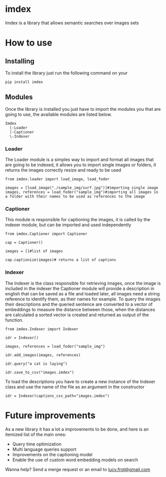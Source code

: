 # imdex
Imdex is a library that allows semantic searches over images sets

# How to use

## Installing

To install the library just run the following command on your 

```
pip install imdex
```

## Modules

Once the library is installed you just have to import the modules you that are going to use, the available modules are listed below.

```
Imdex
  |-Loader
  |-Captioner
  \-Indexer
```

### Loader

The Loader module is a simples way to import and format all images that are going to be indexed, it allows you to import single images or folders, it returns the images correctly resize and ready to be used

```
from imdex.loader import load_image, load_foder

images = [load_image("./sample_img/surf.jpg")]#importing single image
images, references = load_foder("sample_img")#importing all images in a folder with their names to be used as references to the image
```

### Captioner

This module is responsible for captioning the images, it is called by the indexer module, but can be imported and used independently

```
from imdex.Captioner import Captioner

cap = Captioner()

images = []#list of images

cap.captionize(images)# returns a list of captions
```

### Indexer

The Indexer is the class responsible for retrieving images, once the image is included in the indexer the Captioner module will provide a description in english that can be saved as a file and loaded later, all images need a string reference to identify them, as their names for example. To query the images their descriptions and the queried sentence are converted to a vector of embeddings to measure the distance between those, when the distances are calculated a sorted vector is created and returned as output of the function.

```
from imdex.Indexer import Indexer

idr = Indexer()

images, references = load_foder("sample_img")

idr.add_images(images, references)

idr.query("a cat is laying")

idr.save_to_csv("images.imdex")
```

To load the descriptions you have to create a new instance of the Indexer class and use the name of the file as an argument in the constructor

```
idr = Indexer(captions_csv_path="images.imdex")
```

# Future improvements

As a new library it has a lot a improvements to be done, and here is an itemized list of the main ones:

- Query time optimization
- Multi language queries support
- Improvements on the captioning model
- Enable the use of custom word embedding models on search

Wanna help? Send a merge request or an email to lucv.frot@gmail.com
